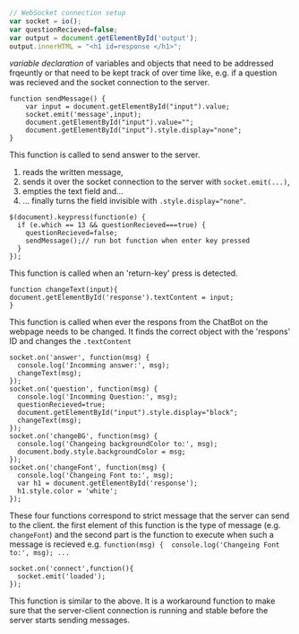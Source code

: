 ```javascript
// WebSocket connection setup
var socket = io();
var questionRecieved=false;
var output = document.getElementById('output');	
output.innerHTML = "<h1 id=response </h1>";
```
*variable declaration* of variables and objects that need to be addressed frqeuntly or that need to be kept track of over time like, e.g. if a question was recieved and the socket connection to the server.

```
function sendMessage() {
    var input = document.getElementById("input").value;
    socket.emit('message',input);
    document.getElementById("input").value="";
    document.getElementById("input").style.display="none";
}
```
This function is called to send answer to the server.
1. reads the written message,
1. sends it over the socket connection to the server with ```socket.emit(...)```,
1. empties the text field and...
1. ... finally turns the field invisible with ```.style.display="none"```.


```
$(document).keypress(function(e) {
  if (e.which == 13 && questionRecieved===true) {
    questionRecieved=false;
    sendMessage();// run bot function when enter key pressed
  }
});
```
This function is called when an 'return-key' press is detected.

```
function changeText(input){
document.getElementById('response').textContent = input;
}
```
This function is called when ever the respons from the ChatBot on the webpage needs to be changed. It finds the correct object with the 'respons' ID and changes the ```.textContent```

```
socket.on('answer', function(msg) {
  console.log('Incomming answer:', msg);
  changeText(msg);
});
socket.on('question', function(msg) {
  console.log('Incomming Question:', msg);
  questionRecieved=true;
  document.getElementById("input").style.display="block";
  changeText(msg);
});
socket.on('changeBG', function(msg) {
  console.log('Changeing backgroundColor to:', msg);
  document.body.style.backgroundColor = msg;
});
socket.on('changeFont', function(msg) {
  console.log('Changeing Font to:', msg);
  var h1 = document.getElementById('response');
  h1.style.color = 'white';
});
```
These four functions correspond to strict message that the server can send to the client. the first element of this function is the type of message (e.g. ```changeFont```) and the second part is the function to execute when such a message is recieved e.g. ```function(msg) {  console.log('Changeing Font to:', msg); ...```


```
socket.on('connect',function(){
  socket.emit('loaded');
});
```
This function is similar to the above. It is a workaround function to make sure that the server-client connection is running and stable before the server starts sending messages. 